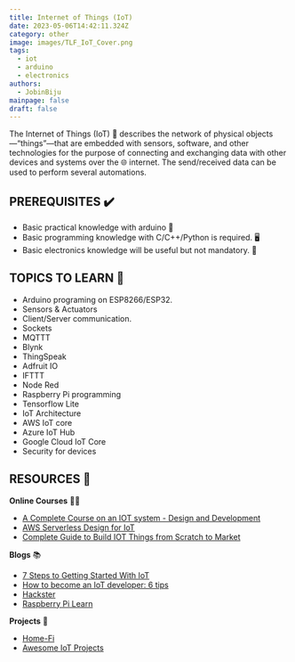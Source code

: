 ```yaml
---
title: Internet of Things (IoT)
date: 2023-05-06T14:42:11.324Z
category: other
image: images/TLF_IoT_Cover.png
tags:
  - iot
  - arduino
  - electronics
authors:
  - JobinBiju
mainpage: false
draft: false
---
```

The Internet of Things (IoT) 🤖 describes the network of physical objects—“things”—that are embedded with sensors, software, and other technologies for the purpose of connecting and exchanging data with other devices and systems over the 🌐 internet. The send/received data can be used to perform several automations.

## PREREQUISITES ✔️

* Basic practical knowledge with arduino 🔌
* Basic programming knowledge with C/C++/Python is required. 🖥️
* Basic electronics knowledge will be useful but not mandatory. 🔆

## TOPICS TO LEARN 📝

* Arduino programing on ESP8266/ESP32.
* Sensors & Actuators
* Client/Server communication.
* Sockets
* MQTTT
* Blynk
* ThingSpeak
* Adfruit IO
* IFTTT
* Node Red
* Raspberry Pi programming
* Tensorflow Lite
* IoT Architecture
* AWS IoT core
* Azure IoT Hub
* Google Cloud IoT Core
* Security for devices

## RESOURCES 💼

**Online Courses** 👩‍💻

* [A Complete Course on an IOT system - Design and Development](https://www.udemy.com/course/a-complete-course-on-an-iot-system-design-and-development/)
* [AWS Serverless Design for IoT](https://www.udemy.com/course/aws-serverless-design-for-iot/)
* [Complete Guide to Build IOT Things from Scratch to Market](https://www.udemy.com/course/complete-guide-to-build-iot-things-from-scratch-to-market/)

**Blogs** 📚

* [7 Steps to Getting Started With IoT](https://www.geeksforgeeks.org/7-steps-to-getting-started-with-iot/)
* [How to become an IoT developer: 6 tips](https://www.techrepublic.com/article/how-to-become-an-iot-developer-6-tips/)
* [Hackster](https://www.hackster.io/)
* [Raspberry Pi Learn](https://www.raspberrypi.org/learn/)

**Projects** 🔱

* [Home-Fi](https://github.com/JobinBiju/Home-Fi)
* [Awesome IoT Projects](https://github.com/phodal/awesome-iot-projects)